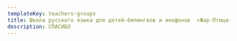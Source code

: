 ```yaml
---
templateKey: teachers-groups
title: Школа русского языка для детей-билингвов и инофонов  «Жар-Птица»
description: СПАСИБО
---
```


